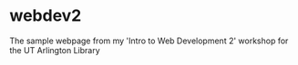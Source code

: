 # webdev2
The sample webpage from my 'Intro to Web Development 2' workshop for the UT Arlington Library
